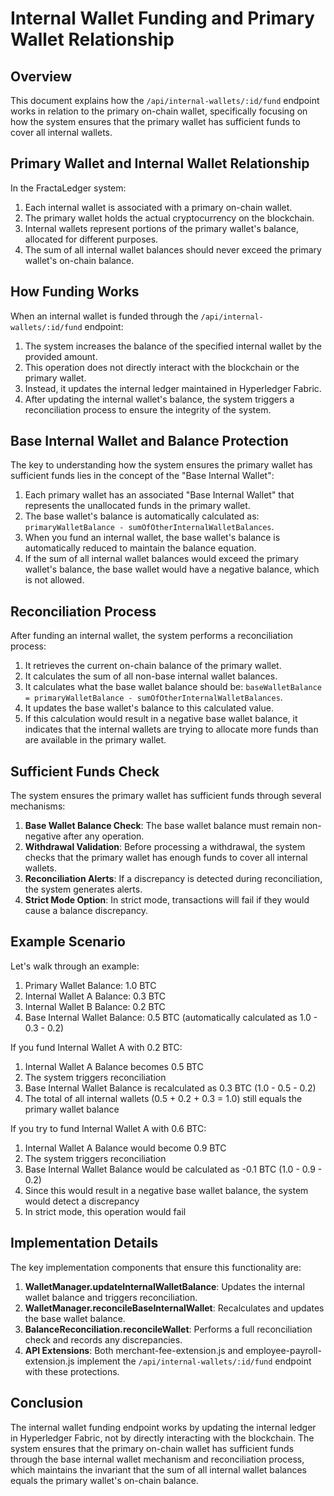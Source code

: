 # Internal Wallet Funding and Primary Wallet Relationship

## Overview

This document explains how the `/api/internal-wallets/:id/fund` endpoint works in relation to the primary on-chain wallet, specifically focusing on how the system ensures that the primary wallet has sufficient funds to cover all internal wallets.

## Primary Wallet and Internal Wallet Relationship

In the FractaLedger system:

1. Each internal wallet is associated with a primary on-chain wallet.
2. The primary wallet holds the actual cryptocurrency on the blockchain.
3. Internal wallets represent portions of the primary wallet's balance, allocated for different purposes.
4. The sum of all internal wallet balances should never exceed the primary wallet's on-chain balance.

## How Funding Works

When an internal wallet is funded through the `/api/internal-wallets/:id/fund` endpoint:

1. The system increases the balance of the specified internal wallet by the provided amount.
2. This operation does not directly interact with the blockchain or the primary wallet.
3. Instead, it updates the internal ledger maintained in Hyperledger Fabric.
4. After updating the internal wallet's balance, the system triggers a reconciliation process to ensure the integrity of the system.

## Base Internal Wallet and Balance Protection

The key to understanding how the system ensures the primary wallet has sufficient funds lies in the concept of the "Base Internal Wallet":

1. Each primary wallet has an associated "Base Internal Wallet" that represents the unallocated funds in the primary wallet.
2. The base wallet's balance is automatically calculated as: `primaryWalletBalance - sumOfOtherInternalWalletBalances`.
3. When you fund an internal wallet, the base wallet's balance is automatically reduced to maintain the balance equation.
4. If the sum of all internal wallet balances would exceed the primary wallet's balance, the base wallet would have a negative balance, which is not allowed.

## Reconciliation Process

After funding an internal wallet, the system performs a reconciliation process:

1. It retrieves the current on-chain balance of the primary wallet.
2. It calculates the sum of all non-base internal wallet balances.
3. It calculates what the base wallet balance should be: `baseWalletBalance = primaryWalletBalance - sumOfOtherInternalWalletBalances`.
4. It updates the base wallet's balance to this calculated value.
5. If this calculation would result in a negative base wallet balance, it indicates that the internal wallets are trying to allocate more funds than are available in the primary wallet.

## Sufficient Funds Check

The system ensures the primary wallet has sufficient funds through several mechanisms:

1. **Base Wallet Balance Check**: The base wallet balance must remain non-negative after any operation.
2. **Withdrawal Validation**: Before processing a withdrawal, the system checks that the primary wallet has enough funds to cover all internal wallets.
3. **Reconciliation Alerts**: If a discrepancy is detected during reconciliation, the system generates alerts.
4. **Strict Mode Option**: In strict mode, transactions will fail if they would cause a balance discrepancy.

## Example Scenario

Let's walk through an example:

1. Primary Wallet Balance: 1.0 BTC
2. Internal Wallet A Balance: 0.3 BTC
3. Internal Wallet B Balance: 0.2 BTC
4. Base Internal Wallet Balance: 0.5 BTC (automatically calculated as 1.0 - 0.3 - 0.2)

If you fund Internal Wallet A with 0.2 BTC:
1. Internal Wallet A Balance becomes 0.5 BTC
2. The system triggers reconciliation
3. Base Internal Wallet Balance is recalculated as 0.3 BTC (1.0 - 0.5 - 0.2)
4. The total of all internal wallets (0.5 + 0.2 + 0.3 = 1.0) still equals the primary wallet balance

If you try to fund Internal Wallet A with 0.6 BTC:
1. Internal Wallet A Balance would become 0.9 BTC
2. The system triggers reconciliation
3. Base Internal Wallet Balance would be calculated as -0.1 BTC (1.0 - 0.9 - 0.2)
4. Since this would result in a negative base wallet balance, the system would detect a discrepancy
5. In strict mode, this operation would fail

## Implementation Details

The key implementation components that ensure this functionality are:

1. **WalletManager.updateInternalWalletBalance**: Updates the internal wallet balance and triggers reconciliation.
2. **WalletManager.reconcileBaseInternalWallet**: Recalculates and updates the base wallet balance.
3. **BalanceReconciliation.reconcileWallet**: Performs a full reconciliation check and records any discrepancies.
4. **API Extensions**: Both merchant-fee-extension.js and employee-payroll-extension.js implement the `/api/internal-wallets/:id/fund` endpoint with these protections.

## Conclusion

The internal wallet funding endpoint works by updating the internal ledger in Hyperledger Fabric, not by directly interacting with the blockchain. The system ensures that the primary on-chain wallet has sufficient funds through the base internal wallet mechanism and reconciliation process, which maintains the invariant that the sum of all internal wallet balances equals the primary wallet's on-chain balance.
